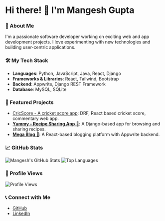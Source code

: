 # Hi there! 👋 I'm Mangesh Gupta

### 🚀 About Me
I'm a passionate software developer working on exciting web and app development projects. I love experimenting with new technologies and building user-centric applications.

### 🛠️ My Tech Stack
- **Languages**: Python, JavaScript, Java, React, Django
- **Frameworks & Libraries**: React, Tailwind, Bootstrap
- **Backend**: Appwrite, Django REST Framework
- **Database**: MySQL, SQLite

### 🌟 Featured Projects
- [CricScore - A cricket score app](https://github.com/Mangeshs1134/CRICSCORE-a_cricket_app): DRF, React based cricket score, commentary web app.
- [**Yummy - Recipe Sharing App** 🍲](https://github.com/Mangeshs1134/Django_Learnings/tree/main/Yummy_a_recipe_app): A Django-based app for browsing and sharing recipes.
- [**Mega Blog** 🚀](https://github.com/Mangeshs1134/Social-web-app-React-Mega-Project): A React-based blogging platform with Appwrite backend.

### 📈 GitHub Stats
![Mangesh's GitHub Stats](https://github-readme-stats.vercel.app/api?username=Mangeshs1134&show_icons=true&theme=radical)
![Top Languages](https://github-readme-stats.vercel.app/api/top-langs/?username=Mangeshs1134&layout=compact&theme=radical)

### 🎯 Profile Views
![Profile Views](https://komarev.com/ghpvc/?username=Mangeshs1134&color=blue)

### 📞 Connect with Me
- [GitHub](https://github.com/Mangeshs1134)
- [LinkedIn](https://www.linkedin.com/in/mangesh-gupta-30b14b227?utm_source=share&utm_campaign=share_via&utm_content=profile&utm_medium=android_app)

